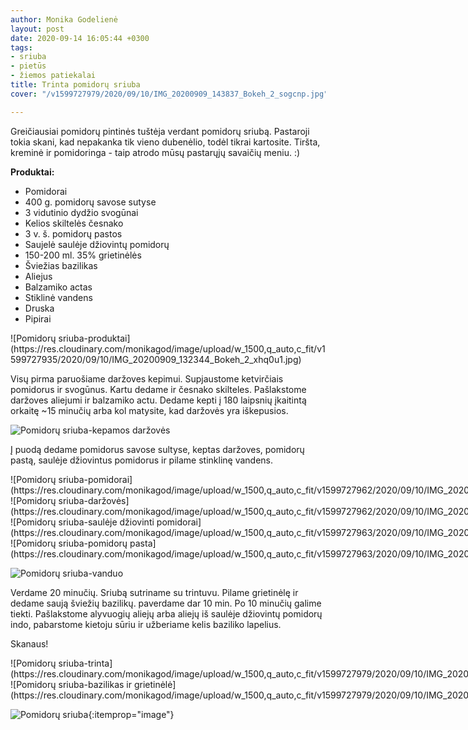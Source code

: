 ```yaml
---
author: Monika Godelienė
layout: post
date: 2020-09-14 16:05:44 +0300
tags:
- sriuba
- pietūs
- žiemos patiekalai
title: Trinta pomidorų sriuba
cover: "/v1599727979/2020/09/10/IMG_20200909_143837_Bokeh_2_sogcnp.jpg"

---
```

Greičiausiai pomidorų pintinės tuštėja verdant pomidorų sriubą. Pastaroji tokia skani, kad nepakanka tik vieno dubenėlio, todėl tikrai kartosite. Tiršta, kreminė ir pomidoringa - taip  atrodo mūsų pastarųjų savaičių meniu. :)

**Produktai:**

* <span itemprop="recipeIngredient">Pomidorai</span>
* <span itemprop="recipeIngredient">400 g. pomidorų savose sutyse</span>
* <span itemprop="recipeIngredient">3 vidutinio dydžio svogūnai</span>
* <span itemprop="recipeIngredient">Kelios skiltelės česnako</span>
* <span itemprop="recipeIngredient">3 v. š. pomidorų pastos</span>
* <span itemprop="recipeIngredient">Saujelė saulėje džiovintų pomidorų</span>
* <span itemprop="recipeIngredient">150-200 ml. 35% grietinėlės</span>
* <span itemprop="recipeIngredient">Šviežias bazilikas</span>
* <span itemprop="recipeIngredient">Aliejus</span>
* <span itemprop="recipeIngredient">Balzamiko actas</span>
* <span itemprop="recipeIngredient">Stiklinė vandens</span>
* <span itemprop="recipeIngredient">Druska</span>
* <span itemprop="recipeIngredient">Pipirai</span>

<div itemprop="recipeInstructions" markdown="1">
![Pomidorų sriuba-produktai](https://res.cloudinary.com/monikagod/image/upload/w_1500,q_auto,c_fit/v1599727935/2020/09/10/IMG_20200909_132344_Bokeh_2_xhq0u1.jpg)

Visų pirma paruošiame daržoves kepimui. Supjaustome ketvirčiais pomidorus ir svogūnus. Kartu dedame ir česnako skilteles. Pašlakstome daržoves aliejumi ir balzamiko actu. Dedame kepti į 180 laipsnių įkaitintą orkaitę \~15 minučių arba kol matysite, kad daržovės yra iškepusios.

![Pomidorų sriuba-kepamos daržovės](https://res.cloudinary.com/monikagod/image/upload/w_1500,q_auto,c_fit/v1599727936/2020/09/10/IMG_20200909_132916_Bokeh_2_afmgyy.jpg)

Į puodą dedame pomidorus savose sultyse, keptas daržoves, pomidorų pastą, saulėje džiovintus pomidorus ir pilame stinklinę vandens.

<div class="row">
<div class="six columns" markdown="1">
![Pomidorų sriuba-pomidorai](https://res.cloudinary.com/monikagod/image/upload/w_1500,q_auto,c_fit/v1599727962/2020/09/10/IMG_20200909_135539_Bokeh_2_b3lbjo.jpg)
</div>
<div class="six columns" markdown="1">
![Pomidorų sriuba-daržovės](https://res.cloudinary.com/monikagod/image/upload/w_1500,q_auto,c_fit/v1599727962/2020/09/10/IMG_20200909_135847_Bokeh_2_mpxy6z.jpg)
</div>
</div>

<div class="row">
<div class="six columns" markdown="1">
![Pomidorų sriuba-saulėje džiovinti pomidorai](https://res.cloudinary.com/monikagod/image/upload/w_1500,q_auto,c_fit/v1599727963/2020/09/10/IMG_20200909_135906_Bokeh_2_fjxvsu.jpg)
</div>
<div class="six columns" markdown="1">
![Pomidorų sriuba-pomidorų pasta](https://res.cloudinary.com/monikagod/image/upload/w_1500,q_auto,c_fit/v1599727963/2020/09/10/IMG_20200909_135922_Bokeh_2_ofwoen.jpg)
</div>
</div>

![Pomidorų sriuba-vanduo](https://res.cloudinary.com/monikagod/image/upload/w_1500,q_auto,c_fit/v1599727964/2020/09/10/IMG_20200909_135953_Bokeh_2_yybdrp.jpg)

Verdame 20 minučių. Sriubą sutriname su trintuvu. Pilame grietinėlę ir dedame saują šviežių bazilikų. paverdame dar 10 min. Po 10 minučių galime tiekti. Pašlakstome alyvuogių aliejų arba aliejų iš saulėje džiovintų pomidorų indo, pabarstome kietoju sūriu ir užberiame kelis baziliko lapelius.
</div>

Skanaus!

<div class="row">
<div class="six columns" markdown="1">
![Pomidorų sriuba-trinta](https://res.cloudinary.com/monikagod/image/upload/w_1500,q_auto,c_fit/v1599727979/2020/09/10/IMG_20200909_142207_Bokeh_2_du3gju.jpg)
</div>
<div class="six columns" markdown="1">
![Pomidorų sriuba-bazilikas ir grietinėlė](https://res.cloudinary.com/monikagod/image/upload/w_1500,q_auto,c_fit/v1599727979/2020/09/10/IMG_20200909_142314_Bokeh_2_i9rzbw.jpg)
</div>
</div>

![Pomidorų sriuba](https://res.cloudinary.com/monikagod/image/upload/w_1500,q_auto,c_fit/v1599727979/2020/09/10/IMG_20200909_143837_Bokeh_2_sogcnp.jpg){:itemprop="image"}